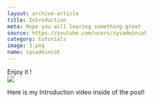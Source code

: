 ```yaml
---
layout: archive-article
title: Introduction
meta: Hope you will learing something great 
source: https://youtube.com/users/sysadmincat
category: tutorials
image: 3.png
name: sysadmincat
---
```


	

Enjoy it !  
	<img src="{{site.baseurl}}/img/3.png">


Here is my Introduction video inside of the post! 


<!--
<iframe width="100%" height="315" src="https://www.youtube.com/embed/kaN9TUGReLM" frameborder="0" allowfullscreen></iframe> -->

